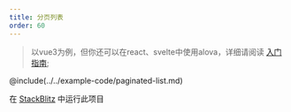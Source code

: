 ```yaml
---
title: 分页列表
order: 60
---
```


> 以vue3为例，但你还可以在react、svelte中使用alova，详细请阅读 [入门指南](/zh/overview/);

@include(../../example-code/paginated-list.md)

在 [StackBlitz](#) 中运行此项目